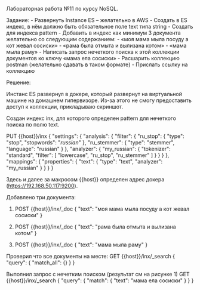 Лабораторная работа №11 по курсу NoSQL.

Задание:
	- Развернуть Instance ES – желательно в AWS
	- Создать в ES индекс, в нём должно быть обязательное поле text типа string
	- Создать для индекса pattern
	- Добавить в индекс как минимум 3 документа желательно со следующим содержанием:
	- «моя мама мыла посуду а кот жевал сосиски»
	- «рама была отмыта и вылизана котом»
	- «мама мыла раму»
	- Написать запрос нечеткого поиска к этой коллекции документов ко ключу «мама ела сосиски»
	- Расшарить коллекцию postman (желательно сдавать в таком формате)
	- Прислать ссылку на коллекцию

Решение:
 
Инстанс ES развернул в докере, который развернут на виртуальной машине на домашнем гипервизоре. Из-за этого не смогу предоставить доступ к коллекции, прикладываю скриншот.

Создан индекс inx, для которого определен pattern для нечеткого поиска по полю text.


PUT {{host}}/inx
{
    "settings": {
        "analysis": {
            "filter": {
                "ru_stop": {
                    "type": "stop",
                    "stopwords": "_russian_"
                },
                "ru_stemmer": {
                    "type": "stemmer",
                    "language": "russian"
                }
            },
            "analyzer": {
                "my_russian": {
                    "tokenizer": "standard",
                    "filter": [
                        "lowercase",
                        "ru_stop",
                        "ru_stemmer"
                    ]
                }
            }
        }
    },
    "mappings": {
        "properties": {
            "text": {
                "type": "text",
                "analyzer": "my_russian"
            }
        }
    }
} 

Здесь и далее за макросом {{host}} определен адрес докера (https://192.168.50.117:9200).

Добавлено три документа:
1) POST {{host}}/inx/_doc
{
    "text": "моя мама мыла посуду а кот жевал сосиски"
}

2) POST {{host}}/inx/_doc
{
    "text": "рама была отмыта и вылизана котом"
}

3) POST {{host}}/inx/_doc
{
    "text": "мама мыла раму"
}

Проверил что все документы на месте:
GET {{host}}/inx/_search
{
    "query": {
        "match_all": {}
    }
}

Выполнил запрос с нечетким поиском (результат см на рисунке 1)
GET {{host}}/inx/_search
{
    "query": {
        "match": {
            "text": "мама ела сосиски"
        }
    }
}